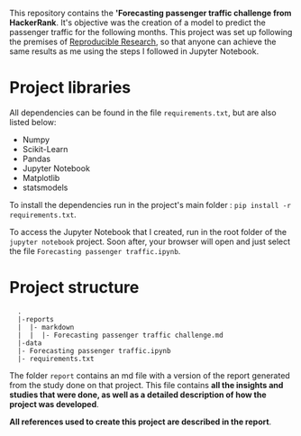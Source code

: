 This repository contains the **'Forecasting passenger traffic challenge from HackerRank**. It's objective was the creation of a model to predict the passenger traffic for the following months. This project was set up following the premises of [Reproducible Research](https://pt.coursera.org/learn/reproducible-research), so that anyone can achieve the same results as me using the steps I followed in Jupyter Notebook.

# Project libraries


All dependencies can be found in the file  `requirements.txt`, but are also listed below:
* Numpy
* Scikit-Learn
* Pandas
* Jupyter Notebook
* Matplotlib
* statsmodels

To install the dependencies run in the project's main folder : `pip install -r requirements.txt`. 

To access the Jupyter Notebook that I created, run in the root folder of the `jupyter notebook` project. Soon after, your browser will open and just select the file `Forecasting passenger traffic.ipynb`.  

# Project structure

```{sh}
  .
  |-reports
  |  |- markdown
  |  |  |- Forecasting passenger traffic challenge.md
  |-data
  |- Forecasting passenger traffic.ipynb
  |- requirements.txt
```

The folder `report` contains an md file with a version of the report generated from the study done on that project. This file contains **all the insights and studies that were done, as well as a detailed description of how the project was developed**.

**All references used to create this project are described in the report**. 
